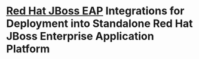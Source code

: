 # [Red Hat JBoss EAP](https://www.redhat.com/en/technologies/jboss-middleware/application-platform) Integrations for Deployment into Standalone Red Hat JBoss Enterprise Application Platform